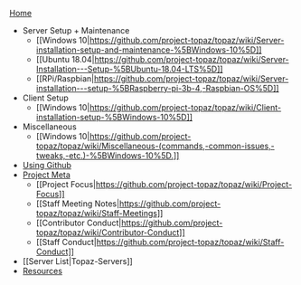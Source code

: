 [Home](https://github.com/project-topaz/topaz/wiki)
* Server Setup + Maintenance
  * [[Windows 10|https://github.com/project-topaz/topaz/wiki/Server-installation-setup-and-maintenance-%5BWindows-10%5D]]
  * [[Ubuntu 18.04|https://github.com/project-topaz/topaz/wiki/Server-Installation---Setup-%5BUbuntu-18.04-LTS%5D]]
  * [[RPi/Raspbian|https://github.com/project-topaz/topaz/wiki/Server-installation---setup-%5BRaspberry-pi-3b-4,-Raspbian-OS%5D]]
* Client Setup
  * [[Windows 10|https://github.com/project-topaz/topaz/wiki/Client-installation-setup-%5BWindows-10%5D]]
* Miscellaneous
  * [[Windows 10|https://github.com/project-topaz/topaz/wiki/Miscellaneous-(commands,-common-issues,-tweaks,-etc.)-%5BWindows-10%5D.]]
* [Using Github](https://github.com/project-topaz/topaz/wiki/Using-Github)
* [Project Meta](https://github.com/project-topaz/topaz/wiki/Project-Meta)
  * [[Project Focus|https://github.com/project-topaz/topaz/wiki/Project-Focus]]
  * [[Staff Meeting Notes|https://github.com/project-topaz/topaz/wiki/Staff-Meetings]]
  * [[Contributor Conduct|https://github.com/project-topaz/topaz/wiki/Contributor-Conduct]]
  * [[Staff Conduct|https://github.com/project-topaz/topaz/wiki/Staff-Conduct]]
* [[Server List|Topaz-Servers]]
* [Resources](https://github.com/project-topaz/topaz/wiki/Resources)

